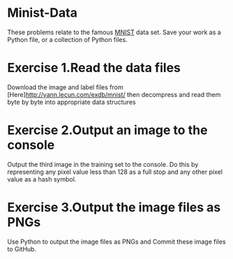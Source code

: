 # Minist-Data
 These problems relate to the famous [MNIST](http://yann.lecun.com/exdb/mnist/) data set. Save your work as a Python file, or a collection of Python files.
# Exercise 1.Read the data files
 Download the image and label files from [Here]http://yann.lecun.com/exdb/mnist/ then decompress and read them byte by byte into appropriate data structures 
# Exercise 2.Output an image to the console
 Output the third image in the training set to the console. Do this by representing any pixel value less than 128 as a full stop and any other pixel value as a hash symbol.
# Exercise 3.Output the image files as PNGs
 Use Python to output the image files as PNGs and Commit these image files to GitHub.
